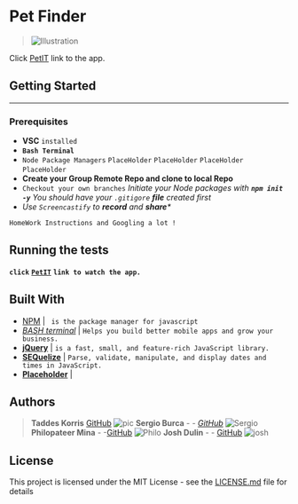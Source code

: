 # Pet Finder

> ![Illustration](https://www.petlove.love/wp-content/uploads/2017/01/cat_dog_icon.png)  ![]() ![]()

Click  [PetIT]() link to the app.

## Getting Started
____
> 
### Prerequisites
* **VSC** `installed`
* **`Bash Terminal`**
* `Node Package Managers`
`PlaceHolder`
`PlaceHolder`
`PlaceHolder`
`PlaceHolder`
* **Create your Group Remote Repo and clone to local Repo**
* `Checkout your own branches`
_Initiate your Node packages with **`npm init -y`**_
_You should have your `.gitigore` **file** created first_
* _Use `Screencastify` to **record** and **share***_

```
HomeWork Instructions and Googling a lot !
```


## Running the tests

**`click`** [**`PetIT`**]() **`link to watch the app.`** 

## Built With

* [NPM](http://materializecss.com/) | ` is the package manager for javascript` 
* [_BASH terminal_](https://firebase.google.com/) | `Helps you build better mobile apps and grow your business.`
* [**jQuery**](https://jquery.com/) | `is a fast, small, and feature-rich JavaScript library.`
*  [**SEQuelize**](https://momentjs.com/) | `Parse, validate, manipulate, and display dates and times in JavaScript.`
*  [**Placeholder**]() |

## Authors

> **Taddes Korris** [GitHub]()
![pic](http://www.alyvea.com/images/presentation-icon.png)
**Sergio Burca** - - [*GitHub*](https://github.com/mecaniser)
![Sergio](https://www.shareicon.net/data/128x128/2016/03/24/738611_people_512x512.png)
**Philopateer Mina** - -[GitHub]()
![Philo](https://www.shareicon.net/data/128x128/2016/03/26/739770_people_512x512.png)
**Josh Dulin** - - [GitHub](https://github.com/jzdulin)
![josh](https://www.shareicon.net/data/128x128/2016/04/24/754632_people_512x512.png)
## License

This project is licensed under the MIT License - see the [LICENSE.md](LICENSE.md) file for details





